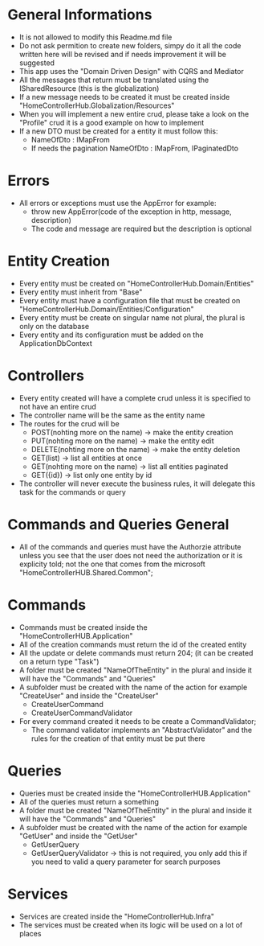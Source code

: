 # General Informations
- It is not allowed to modify this Readme.md file
- Do not ask permition to create new folders, simpy do it all the code written here will be revised and if needs improvement it will be suggested
- This app uses the "Domain Driven Design" with CQRS and Mediator
- All the messages that return must be translated using the ISharedResource (this is the globalization)
- If a new message needs to be created it must be created inside "HomeControllerHub.Globalization/Resources"
- When you will implement a new entire crud, please take a look on the "Profile" crud it is a good example on how to implement
- If a new DTO must be created for a entity it must follow this:
    - NameOfDto : IMapFrom<EntityThatNeedsTheMapping>
    - If needs the pagination NameOfDto : IMapFrom<NameOfDto>, IPaginatedDto

# Errors
- All errors or exceptions must use the AppError for example:
    - throw new AppError(code of the exception in http, message, description) 
    - The code and message are required but the description is optional

# Entity Creation
- Every entity must be created on "HomeControllerHub.Domain/Entities"
- Every entity must inherit from "Base"
- Every entity must have a configuration file that must be created on "HomeControllerHub.Domain/Entities/Configuration"
- Every entity must be create on singular name not plural, the plural is only on the database 
- Every entity and its configuration must be added on the ApplicationDbContext

# Controllers
- Every entity created will have a complete crud unless it is specified to not have an entire crud
- The controller name will be the same as the entity name
- The routes for the crud will be 
    - POST(nohting more on the name) -> make the entity creation
    - PUT(nohting more on the name) -> make the entity edit
    - DELETE(nohting more on the name) -> make the entity deletion
    - GET(list) -> list all entities at once
    - GET(nohting more on the name) -> list all entities paginated
    - GET({id}) -> list only one entity by id
- The controller will never execute the business rules, it will delegate this task for the commands or query

# Commands and Queries General
- All of the commands and queries must have the Authorzie attribute unless you see that the user does not need the authorization or it is explicity told; not the one that comes from the microsoft "HomeControllerHUB.Shared.Common";

# Commands
- Commands must be created inside the "HomeControllerHUB.Application"
- All of the creation commands must return the id of the created entity
- All the update or delete commands must return 204; (it can be created on a return type "Task")
- A folder must be created "NameOfTheEntity" in the plural and inside it will have the "Commands" and "Queries"
- A subfolder must be created with the name of the action for example "CreateUser" and inside the "CreateUser"
    - CreateUserCommand
    - CreateUserCommandValidator
- For every command created it needs to be create a CommandValidator;
    - The command validator implements an "AbstractValidator<NameOfTheCommand>" and the rules for the creation of that entity must be put there

# Queries
- Queries must be created inside the "HomeControllerHUB.Application"
- All of the queries must return a something
- A folder must be created "NameOfTheEntity" in the plural and inside it will have the "Commands" and "Queries"
- A subfolder must be created with the name of the action for example "GetUser" and inside the "GetUser"
    - GetUserQuery
    - GetUserQueryValidator -> this is not required, you only add this if you need to valid a query parameter for search purposes


# Services
- Services are created inside the "HomeControllerHub.Infra"
- The services must be created when its logic will be used on a lot of places